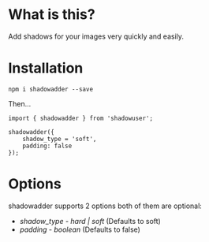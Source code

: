 # What is this?

Add shadows for your images very quickly and easily.

# Installation

`npm i shadowadder --save`

Then...

```
import { shadowadder } from 'shadowuser';

shadowadder({
    shadow_type = 'soft',
    padding: false
});
```

# Options

shadowadder supports 2 options both of them are optional:

- _shadow_type_ - _hard | soft_ (Defaults to soft)
- _padding_ - _boolean_ (Defaults to false)
